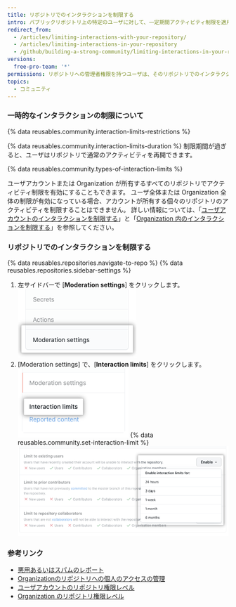 ```yaml
---
title: リポジトリでのインタラクションを制限する
intro: パブリックリポジトリ上の特定のユーザに対して、一定期間アクティビティ制限を適用することができます。
redirect_from:
  - /articles/limiting-interactions-with-your-repository/
  - /articles/limiting-interactions-in-your-repository
  - /github/building-a-strong-community/limiting-interactions-in-your-repository
versions:
  free-pro-team: '*'
permissions: リポジトリへの管理者権限を持つユーザは、そのリポジトリでのインタラクションを一時的に制限できます。
topics:
  - コミュニティ
---
```

### 一時的なインタラクションの制限について

{% data reusables.community.interaction-limits-restrictions %}

{% data reusables.community.interaction-limits-duration %} 制限期間が過ぎると、ユーザはリポジトリで通常のアクティビティを再開できます。

{% data reusables.community.types-of-interaction-limits %}

ユーザアカウントまたは Organization が所有するすべてのリポジトリでアクティビティ制限を有効にすることもできます。 ユーザ全体または Organization 全体の制限が有効になっている場合、アカウントが所有する個々のリポジトリのアクティビティを制限することはできません。 詳しい情報については、「[ユーザアカウントのインタラクションを制限する](/github/building-a-strong-community/limiting-interactions-for-your-user-account)」と「[Organization 内のインタラクションを制限する](/github/building-a-strong-community/limiting-interactions-in-your-organization)」を参照してください。

### リポジトリでのインタラクションを制限する

{% data reusables.repositories.navigate-to-repo %}
{% data reusables.repositories.sidebar-settings %}
1. 左サイドバーで [**Moderation settings**] をクリックします。 ![[Repository settings] サイトバーの [Moderation settings]](/assets/images/help/repository/repo-settings-moderation-settings.png)
1. [Moderation settings] で、[**Interaction limits**] をクリックします。 ![リポジトリの設定での [Interaction limits] ](/assets/images/help/repository/repo-settings-interaction-limits.png)
{% data reusables.community.set-interaction-limit %}
  ![[Temporary interaction limits] のオプション](/assets/images/help/repository/temporary-interaction-limits-options.png)

### 参考リンク
- [悪用あるいはスパムのレポート](/articles/reporting-abuse-or-spam)
- [Organizationのリポジトリへの個人のアクセスの管理](/articles/managing-an-individual-s-access-to-an-organization-repository)
- [ユーザアカウントのリポジトリ権限レベル](/articles/permission-levels-for-a-user-account-repository)
- [Organization のリポジトリ権限レベル](/articles/repository-permission-levels-for-an-organization)
